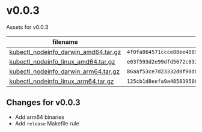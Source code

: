 # v0.0.3

Assets for v0.0.3

filename | sha256
-------- | -----
[kubectl_nodeinfo_darwin_amd64.tar.gz](https://github.com/giorgosdi/nodeinfo/releases/download/v0.0.3/kubectl_nodeinfo_darwin_amd64.tar.gz) | `4f0fa064571ccce88ee40898902a960017cff3a50c24bb766866b3eb4c1dfd85`
[kubectl_nodeinfo_linux_amd64.tar.gz](https://github.com/giorgosdi/nodeinfo/releases/download/v0.0.3/kubectl_nodeinfo_linux_amd64.tar.gz) | `e03f593d2e99dfd5672c032a165977a336ace31bd1cee1b9a697297cc092d1e9`
[kubectl_nodeinfo_darwin_arm64.tar.gz](https://github.com/giorgosdi/nodeinfo/releases/downloa/v0.0.3/kubectl_nodeinfo_darwin_arm64.tar.gz) | `86aaf53ce7d23332d0f90db4c5fadbfb81d0a721ec80876ef85c235df943f1a2`
[kubectl_nodeinfo_linux_arm64.tar.gz](https://github.com/giorgosdi/nodeinfo/releases/download/v0.0.3/kubectl_nodeinfo_linux_arm64.tar.gz) | `125cb1d8eefa9a4858395068bac8681b182e60d076a54f6609e695b080c1bebd`

## Changes for v0.0.3

* Add arm64 binaries
* Add `release` Makefile rule
